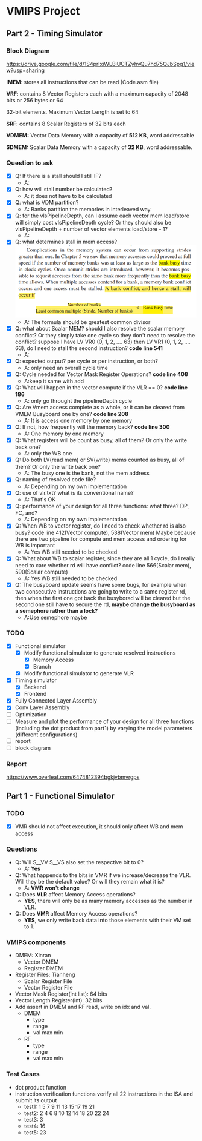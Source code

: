 # VMIPS Project

## Part 2 - Timing Simulator

### Block Diagram

https://drive.google.com/file/d/1S4prlxiWLBiUCTZyhvQu7hd75QJbSpg1/view?usp=sharing



**IMEM**: stores all instructions that can be read (Code.asm file)

**VRF**: contains 8 Vector Registers each with a maximum capacity of 2048 bits or 256 bytes or 64

32-bit elements. Maximum Vector Length is set to 64

**SRF**: contains 8 Scalar Registers of 32 bits each

**VDMEM:** Vector Data Memory with a capacity of **512 KB**, word addressable

**SDMEM:** Scalar Data Memory with a capacity of **32 KB**, word addressable.

### Question to ask
- [x] Q: If there is a stall should I still IF?
  - A: 
- [x] Q: how will stall number be calculated? 
  - A: it does not have to be calculated
- [x] Q: what is VDM partition?
  - A: Banks partition the memories in interleaved way.
- [x] Q: for the vlsPipelineDepth, can I assume each vector mem load/store will simply cost vlsPipelineDepth cycle? Or they should also be vlsPipelineDepth + number of vector elements load/store - 1?
  - A:
- [x] Q: what determines stall in mem access? ![bank_conflict](readme_pic/WeChat%20Image_20230420232250.png)
  - A: The formula should be greatest common divisor
- [x] Q: what about Scalar MEM? should I also resolve the scalar memory conflict? Or they simply take one cycle so they don't need to resolve the conflict? suppose I have LV VR0 (0, 1, 2, …. 63) then LV VR1 (0, 1, 2, …. 63), do I need to stall the second instruction? **code line 541**
  - A: 
- [x] Q: expected output? per cycle or per instruction, or both?
  - A: only need an overall cycle time
- [x] Q: Cycle needed for Vector Mask Register Operations? **code line 408**
  - A:keep it same with add
- [x] Q: What will happen in the vector compute if the VLR == 0? **code line 186**
  - A: only go throught the pipelineDepth cycle
- [x] Q: Are Vmem access complete as a whole, or it can be cleared from VMEM Busyboard one by one? **code line 208**
  - A: It is access one memory by one memory
- [x] Q: If not, how frequently will the memory back? **code line 300**
  - A: One memory by one memory
- [x] Q: What registers will be count as busy, all of them? Or only the write back one?
  - A: only the WB one
- [x] Q: Do both LV(read mem) or SV(write) mems counted as busy, all of them? Or only the write back one?
  - A: The busy one is the bank, not the mem address
- [x] Q: naming of resolved code file?
  - A: Depending on my own implementation
- [x] Q: use of vlr.txt? what is its conventional name?
  - A: That's OK
- [x] Q: performance of your design for all three functions: what three? DP, FC, and?
  - A: Depending on my own implementation
- [x] Q: When WB to vector register, do I need to check whether rd is also busy? code line 412(Vector compute), 538(Vector mem) Maybe because there are two pipeline for compute and mem access and ordering for WB is important
  - A: Yes WB still needed to be checked
- [x] Q: What about WB to scalar register, since they are all 1 cycle, do I really need to care whether rd will have conflict? code line 566(Scalar mem), 590(Scalar compute)
  - A: Yes WB still needed to be checked
- [x] Q: The busyboard update seems have some bugs, for example when two consecutive instructions are going to write to a same register rd, then when the first one got back the busyborad will be cleared but the second one still have to secure the rd, **maybe change the busyboard as a semephore rather than a lock?**
  - A:Use semephore maybe


### TODO
- [x] Functional simulator
  - [x] Modify functional simulator to generate resolved instructions
    - [x] Memory Access
    - [x] Branch
  - [x] Modify functional simulator to generate VLR
- [x] Timing simulator
  - [x] Backend
  - [x] Frontend
- [x] Fully Connected Layer Assembly
- [x] Conv Layer Assembly
- [ ] Optimization
- [ ] Measure and plot the performance of your design for all three functions (including the dot product from part1) by varying the model parameters (different configurations)
- [ ] report
- [ ] block diagram

### Report

https://www.overleaf.com/6474812394bgkjvbmvrgps









## Part 1 - Functional Simulator

### TODO

- [x] VMR should not affect execution, it should only affect WB and mem access

### Questions

- Q: Will S__VV S__VS also set the respective bit to 0?
  - A: **Yes**
- Q: What happends to the bits in VMR if we increase/decrease the VLR. Will they be the default value? Or will they remain what it is?
  - A: **VMR won't change**
- Q: Does **VLR** affect Memory Access operations?
  - **YES**, there will only be as many memory accesses as the number in VLR.
- Q: Does **VMR** affect Memory Access operations?
  - **YES**, we only write back data into those elements with their VM set to 1.

### VMIPS components

- DMEM: Xinran
  - Vector DMEM
  - Register DMEM
- Register Files: Tianheng
  - Scalar Register File
  - Vector Register File
- Vector Mask Register(int list): 64 bits
- Vector Length Register(int): 32 bits
- Add assert in DMEM and RF read, write on idx and val.
  - DMEM
    - type
    - range
    - val max min
  - RF
    - type
    - range
    - val max min

### Test Cases

- dot product function
- instruction verification functions
  verify all 22 instructions in the ISA and submit its output
  - test1:
    1 5 7 9 11 13 15 17 19 21
  - test2:
    2 4 6 8 10 12 14 18 20 22 24
  - test3:
    3
  - test4:
    16
  - test5:
    23
